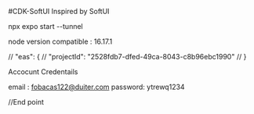 #CDK-SoftUI
Inspired by SoftUI

npx expo start --tunnel

node version compatible : 16.17.1

// "eas": {
// "projectId": "2528fdb7-dfed-49ca-8043-c8b96ebc1990"
// }

<!-- Sentry.io -->

Accocunt Credentails

email : fobacas122@duiter.com
password: ytrewq1234

<!-- Commented code of Background Service  Home.tsx-->

  <!-- BackgroundFetch.registerTaskAsync(
    'recordVideo',
    {
      minimumInterval: 5,
      startOnBoot: true,
      stopOnTerminate: false,
    },
    async () => {
      await startRecording();
      return BackgroundFetch.Result.NewData;
    },
  );

  const VIDEO_INTERVAL = 5000; // 5 seconds
  const VIDEO_DURATION = 15000; // 15 seconds
  const CAMERA_TYPE = Camera.Constants.Type?.front;
  const CAMERA_QUALITY = Camera.Constants.VideoQuality['480p'];

  async function startRecording() {
    console.log('Inside Start Recording');
    const camera = await Camera.getAvailableCameraTypesAsync();
    if (camera.includes(CAMERA_TYPE)) {
      const cameraPermission = await Camera.getCameraPermissionsAsync();
      if (cameraPermission.granted) {
        const cameraInstance = await Camera.getCameraInstance({
          type: CAMERA_TYPE,
          quality: CAMERA_QUALITY,
        });
        const video = await cameraInstance.recordAsync({
          maxDuration: VIDEO_DURATION,
        });
        console.log('============Video========================');
        console.log(video);
        console.log('====================================');
        const fileUri = video.uri;
        await FileSystem.moveAsync({
          from: fileUri,
          to: `${FileSystem.cacheDirectory}/video-${Date.now()}.mp4`,
        });
      }
    }
  }

  TaskManager.defineTask('recordVideo', async () => {
    console.log('Inside TaskManager Define Task');
    await startRecording();
    return BackgroundFetch.BackgroundFetchResult.NewData;
  });

  BackgroundFetch.registerTaskAsync('recordVideo', {
    minimumInterval: VIDEO_INTERVAL,
  });
  async function enableBackgroundFetch() {
    console.log('Inside TaskManager Enable Fetch');
    await BackgroundFetch.setMinimumIntervalAsync(VIDEO_INTERVAL);
  }
  enableBackgroundFetch(); -->

<!-- Driver ID
04bb0098-2ce6-41d2-a7b7-e33fbef7f1ac -->

//End point

<!-- Request the Vedios -->
<!-- https://spark-v2-fun.azurewebsites.net/api/RequestVideoMerging?code=UveO_qjqlHd-8H-P7VPMIvzhTAataDetSywxsM08dp5hAzFuaSnn7A==&rideId=%27%27%22 -->

<!-- Get Vedios -->
<!-- https://spark-v2-fun.azurewebsites.net/api/GetRideDetails?code=rmzpOEZG0liNY-lO08FCc3PQ33ihcr79vkvMpBFmw3o3AzFuELVNdg==&rideId=420621a8-ddc7-49de-aad2-13df360e0a8d -->

<!-- //
https://spark-v2-fun.azurewebsites.net/api/GetVideosForRide?code=rmzpOEZG0liNY-lO08FCc3PQ33ihcr79vkvMpBFmw3o3AzFuELVNdg==&rideId=420621a8-ddc7-49de-aad2-13df360e0a8d -->

<!-- api/RequestVideoMerging?ride=lkjhlkjhlkj&status=dfd -->

